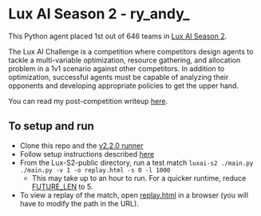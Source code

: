 # Lux AI Season 2 - ry_andy_

This Python agent placed 1st out of 646 teams in [Lux AI Season 2](https://www.kaggle.com/competitions/lux-ai-season-2/overview).

The Lux AI Challenge is a competition where competitors design agents to tackle a multi-variable optimization, resource gathering, and allocation problem in a 1v1 scenario against other competitors. In addition to optimization, successful agents must be capable of analyzing their opponents and developing appropriate policies to get the upper hand.

You can read my post-competition writeup [here](https://www.kaggle.com/competitions/lux-ai-season-2/discussion/407982).

## To setup and run

- Clone this repo and the [v2.2.0 runner](https://github.com/Lux-AI-Challenge/Lux-Design-S2/tree/v2.2.0)
- Follow setup instructions described [here](https://github.com/Lux-AI-Challenge/Lux-Design-S2/blob/v2.2.0/README.md#getting-started)
- From the Lux-S2-public directory, run a test match `luxai-s2 ./main.py ./main.py -v 1 -o replay.html -s 0 -l 1000`
  - This may take up to an hour to run. For a quicker runtime, reduce [FUTURE_LEN](https://github.com/ryandy/Lux-S2-public/blob/main/luxry/util.py#L23) to 5.
- To view a replay of the match, open [replay.html](file:///path/to/Lux-S2-public/replay.html) in a browser (you will have to modify the path in the URL).
